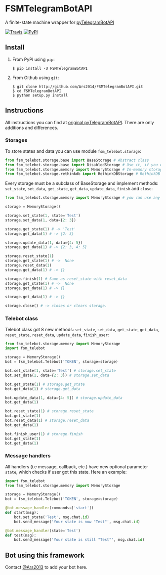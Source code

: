 # FSMTelegramBotAPI
A finite-state machine wrapper for [pyTelegramBotAPI](https://github.com/eternnoir/pyTelegramBotAPI)

[![Travis](https://img.shields.io/travis/Ars2014/FSMTelegramBotAPI.svg?style=flat-square)](https://travis-ci.org/Ars2014/FSMTelegramBotAPI) [![PyPI](https://img.shields.io/pypi/v/FSMTelegramBotAPI.svg?style=flat-square)](https://pypi.python.org/pypi/FSMTelegramBotAPI)
## Install
1. From PyPI using `pip`:
    ```
    $ pip install -U FSMTelegramBotAPI
    ```
2. From Github using `git`:
    ```
    $ git clone http://github.com/Ars2014/FSMTelegramBotAPI.git
    $ cd FSMTelegramBotAPI
    $ python setup.py install
    ```

## Instructions
All instructions you can find at [original pyTelegramBotAPI](https://github.com/eternnoir/pyTelegramBotAPI). There are only additions and differences.

### Storages
To store states and data you can use module `fsm_telebot.storage`:
```python
from fsm_telebot.storage.base import BaseStorage # Abstract class
from fsm_telebot.storage.base import DisabledStorage # Use it, if you don't want to store anything
from fsm_telebot.storage.memory import MemoryStorage # In-memory storage
from fsm_telebot.storage.rethinkdb import RethinkDBStorage # RethinkDB based storage
```
Every storage must be a subclass of BaseStorage and implement methods: `set_state`, `set_data`, `get_state`, `get_data`,  `update_data`, `finish` and `close`:
```python
from fsm_telebot.storage.memory import MemoryStorage # you can use any storage

storage = MemoryStorage()

storage.set_state(1, state='Test') 
storage.set_data(1, data={2: 3})

storage.get_state(1) # -> 'Test'
storage.get_data(1) # -> {2: 3}

storage.update_data(1, data={4: 5})
storage.get_data(1) # -> {2: 3, 4: 5}

storage.reset_state(1)
storage.get_state(1) # ->  None
storage.reset_data(1)
storage.get_data(1) # -> {}

storage.finish(1) # Same as reset_state with reset_data
storage.get_state(1) # ->  None
storage.get_data(1) # -> {}

storage.get_data(1) # -> {}

storage.close() # -> closes or clears storage.
```

### Telebot class
Telebot class got 8 new methods: `set_state`, `set_data`, `get_state`, `get_data`, `reset_state`, `reset_data`, `update_data`, `finish_user`:
```python
from fsm_telebot.storage.memory import MemoryStorage
import fsm_telebot

storage = MemoryStorage()
bot = fsm_telebot.Telebot('TOKEN', storage=storage)

bot.set_state(1, state='Test') # storage.set_state
bot.set_data(1, data={2: 3}) # storage.set_data

bot.get_state(1) # storage.get_state
bot.get_data(1) # storage.get_data

bot.update_data(1, data={4: 5}) # storage.update_data
bot.get_data(1) 

bot.reset_state(1) # storage.reset_state
bot.get_state(1) 
bot.reset_data(1) # storage.reset_data
bot.get_data(1) 

bot.finish_user(1) # storage.finish
bot.get_state(1) 
bot.get_data(1) 
```

### Message handlers
All handlers (i.e message, callback, etc.) have new optional parameter `state`, which checks if user got this state.
Here an example: 
```python
import fsm_telebot
from fsm_telebot.storage.memory import MemoryStorage

storage = MemoryStorage()
bot = fsm_telebot.Telebot('TOKEN', storage=storage)

@bot.message_handler(commands=['start'])
def start(msg):
    bot.set_state('Test', msg.chat.id)
    bot.send_message('Your state is now "Test"', msg.chat.id)

@bot.message_handler(state='Test')
def test(msg):
    bot.send_message('Your state is still "Test"', msg.chat.id)
```


## Bot using this framework
Contact [@Ars2013](https://t.me/Ars2013) to add your bot here.